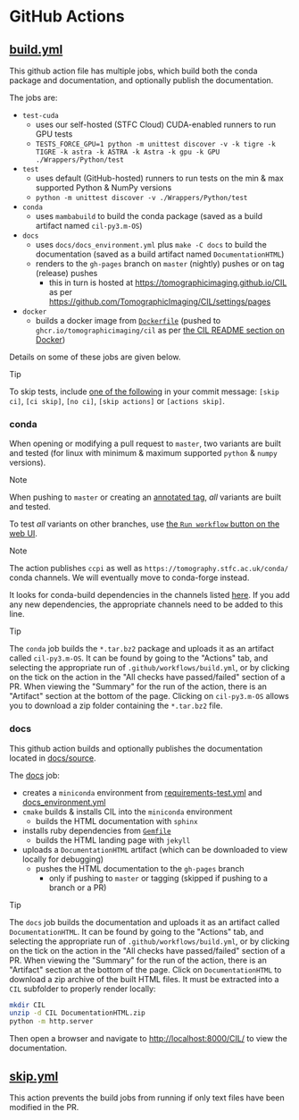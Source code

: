 # GitHub Actions

## [build.yml](./build.yml)
This github action file has multiple jobs, which build both the conda package and documentation, and optionally publish the documentation.

The jobs are:

- `test-cuda`
  + uses our self-hosted (STFC Cloud) CUDA-enabled runners to run GPU tests
  + `TESTS_FORCE_GPU=1 python -m unittest discover -v -k tigre -k TIGRE -k astra -k ASTRA -k Astra -k gpu -k GPU ./Wrappers/Python/test`
- `test`
  + uses default (GitHub-hosted) runners to run tests on the min & max supported Python & NumPy versions
  + `python -m unittest discover -v ./Wrappers/Python/test`
- `conda`
  + uses `mambabuild` to build the conda package (saved as a build artifact named `cil-py3.m-OS`)
- `docs`
  + uses `docs/docs_environment.yml` plus `make -C docs` to build the documentation (saved as a build artifact named `DocumentationHTML`)
  + renders to the `gh-pages` branch on `master` (nightly) pushes or on tag (release) pushes
    * this in turn is hosted at <https://tomographicimaging.github.io/CIL> as per <https://github.com/TomographicImaging/CIL/settings/pages>
- `docker`
  + builds a docker image from [`Dockerfile`](../../Dockerfile) (pushed to `ghcr.io/tomographicimaging/cil` as per [the CIL README section on Docker](../../README.md#docker))

Details on some of these jobs are given below.

> [!TIP]
> To skip tests, include [one of the following](https://docs.github.com/en/actions/managing-workflow-runs-and-deployments/managing-workflow-runs/skipping-workflow-runs) in your commit message: `[skip ci]`, `[ci skip]`, `[no ci]`, `[skip actions]` or `[actions skip]`.

### conda

When opening or modifying a pull request to `master`, two variants are built and tested (for linux with minimum & maximum supported `python` & `numpy` versions).

> [!NOTE]
> When pushing to `master` or creating an [annotated tag](https://git-scm.com/book/en/v2/Git-Basics-Tagging), *all* variants are built and tested.
>
> To test *all* variants on other branches, use [the `Run workflow` button on the web UI](https://github.com/TomographicImaging/CIL/actions/workflows/build.yml).

<!-- <br/> -->

> [!NOTE]
> The action publishes `ccpi` as well as `https://tomography.stfc.ac.uk/conda/` conda channels. We will eventually move to conda-forge instead.

It looks for conda-build dependencies in the channels listed [here](./build.yml#L118). If you add any new dependencies, the appropriate channels need to be added to this line.

> [!TIP]
> The `conda` job builds the `*.tar.bz2` package and uploads it as an artifact called `cil-py3.m-OS`.
> It can be found by going to the "Actions" tab, and selecting the appropriate run of `.github/workflows/build.yml`, or by clicking on the tick on the action in the "All checks have passed/failed" section of a PR. When viewing the "Summary" for the run of the action, there is an "Artifact" section at the bottom of the page.
> Clicking on `cil-py3.m-OS` allows you to download a zip folder containing the `*.tar.bz2` file.

### docs

This github action builds and optionally publishes the documentation located in [docs/source](../../docs/source).

The [docs](./build.yml#L124) job:

- creates a `miniconda` environment from [requirements-test.yml](../../scripts/requirements-test.yml) and [docs_environment.yml](../../docs/docs_environment.yml)
- `cmake` builds & installs CIL into the `miniconda` environment
  + builds the HTML documentation with `sphinx`
- installs ruby dependencies from [`Gemfile`](../../docs/Gemfile)
  + builds the HTML landing page with `jekyll`
- uploads a `DocumentationHTML` artifact (which can be downloaded to view locally for debugging)
  + pushes the HTML documentation to the `gh-pages` branch
    * only if pushing to `master` or tagging (skipped if pushing to a branch or a PR)

> [!TIP]
> The `docs` job builds the documentation and uploads it as an artifact called `DocumentationHTML`.
> It can be found by going to the "Actions" tab, and selecting the appropriate run of `.github/workflows/build.yml`, or by clicking on the tick on the action in the "All checks have passed/failed" section of a PR. When viewing the "Summary" for the run of the action, there is an "Artifact" section at the bottom of the page.
> Click on `DocumentationHTML` to download a zip archive of the built HTML files.
> It must be extracted into a `CIL` subfolder to properly render locally:
>
> ```sh
> mkdir CIL
> unzip -d CIL DocumentationHTML.zip
> python -m http.server
> ```
>
> Then open a browser and navigate to <http://localhost:8000/CIL/> to view the documentation.

## [skip.yml](./skip.yml)

This action prevents the build jobs from running if only text files have been modified in the PR.
